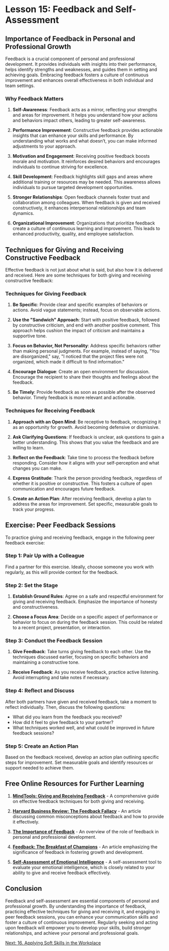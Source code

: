 # Lesson 15: Feedback and Self-Assessment

## Importance of Feedback in Personal and Professional Growth

Feedback is a crucial component of personal and professional development. It provides individuals with insights into their performance, helps identify strengths and weaknesses, and guides them in setting and achieving goals. Embracing feedback fosters a culture of continuous improvement and enhances overall effectiveness in both individual and team settings.

### Why Feedback Matters

1. **Self-Awareness**: Feedback acts as a mirror, reflecting your strengths and areas for improvement. It helps you understand how your actions and behaviors impact others, leading to greater self-awareness.

2. **Performance Improvement**: Constructive feedback provides actionable insights that can enhance your skills and performance. By understanding what works and what doesn’t, you can make informed adjustments to your approach.

3. **Motivation and Engagement**: Receiving positive feedback boosts morale and motivation. It reinforces desired behaviors and encourages individuals to continue striving for excellence.

4. **Skill Development**: Feedback highlights skill gaps and areas where additional training or resources may be needed. This awareness allows individuals to pursue targeted development opportunities.

5. **Stronger Relationships**: Open feedback channels foster trust and collaboration among colleagues. When feedback is given and received constructively, it enhances interpersonal relationships and team dynamics.

6. **Organizational Improvement**: Organizations that prioritize feedback create a culture of continuous learning and improvement. This leads to enhanced productivity, quality, and employee satisfaction.

## Techniques for Giving and Receiving Constructive Feedback

Effective feedback is not just about what is said, but also how it is delivered and received. Here are some techniques for both giving and receiving constructive feedback:

### Techniques for Giving Feedback

1. **Be Specific**: Provide clear and specific examples of behaviors or actions. Avoid vague statements; instead, focus on observable actions.

2. **Use the "Sandwich" Approach**: Start with positive feedback, followed by constructive criticism, and end with another positive comment. This approach helps cushion the impact of criticism and maintains a supportive tone.

3. **Focus on Behavior, Not Personality**: Address specific behaviors rather than making personal judgments. For example, instead of saying, "You are disorganized," say, "I noticed that the project files were not organized, which made it difficult to find information."

4. **Encourage Dialogue**: Create an open environment for discussion. Encourage the recipient to share their thoughts and feelings about the feedback.

5. **Be Timely**: Provide feedback as soon as possible after the observed behavior. Timely feedback is more relevant and actionable.

### Techniques for Receiving Feedback

1. **Approach with an Open Mind**: Be receptive to feedback, recognizing it as an opportunity for growth. Avoid becoming defensive or dismissive.

2. **Ask Clarifying Questions**: If feedback is unclear, ask questions to gain a better understanding. This shows that you value the feedback and are willing to learn.

3. **Reflect on the Feedback**: Take time to process the feedback before responding. Consider how it aligns with your self-perception and what changes you can make.

4. **Express Gratitude**: Thank the person providing feedback, regardless of whether it is positive or constructive. This fosters a culture of open communication and encourages future feedback.

5. **Create an Action Plan**: After receiving feedback, develop a plan to address the areas for improvement. Set specific, measurable goals to track your progress.

## Exercise: Peer Feedback Sessions

To practice giving and receiving feedback, engage in the following peer feedback exercise:

### Step 1: Pair Up with a Colleague

Find a partner for this exercise. Ideally, choose someone you work with regularly, as this will provide context for the feedback.

### Step 2: Set the Stage

1. **Establish Ground Rules**: Agree on a safe and respectful environment for giving and receiving feedback. Emphasize the importance of honesty and constructiveness.

2. **Choose a Focus Area**: Decide on a specific aspect of performance or behavior to focus on during the feedback session. This could be related to a recent project, presentation, or interaction.

### Step 3: Conduct the Feedback Session

1. **Give Feedback**: Take turns giving feedback to each other. Use the techniques discussed earlier, focusing on specific behaviors and maintaining a constructive tone.

2. **Receive Feedback**: As you receive feedback, practice active listening. Avoid interrupting and take notes if necessary.

### Step 4: Reflect and Discuss

After both partners have given and received feedback, take a moment to reflect individually. Then, discuss the following questions:

- What did you learn from the feedback you received?
- How did it feel to give feedback to your partner?
- What techniques worked well, and what could be improved in future feedback sessions?

### Step 5: Create an Action Plan

Based on the feedback received, develop an action plan outlining specific steps for improvement. Set measurable goals and identify resources or support needed to achieve them.

## Free Online Resources for Further Learning

1. **[MindTools: Giving and Receiving Feedback](https://www.mindtools.com/pages/article/newTMM_98.htm)** - A comprehensive guide on effective feedback techniques for both giving and receiving.

2. **[Harvard Business Review: The Feedback Fallacy](https://hbr.org/2019/03/the-feedback-fallacy)** - An article discussing common misconceptions about feedback and how to provide it effectively.

3. **[The Importance of Feedback](https://www.actitime.com/project-management/importance-of-feedback)** - An overview of the role of feedback in personal and professional development.

4. **[Feedback: The Breakfast of Champions](https://www.forbes.com/sites/forbeshumanresourcescouncil/2021/09/27/feedback-the-breakfast-of-champions/?sh=6a8e9c6f4f1d)** - An article emphasizing the significance of feedback in fostering growth and development.

5. **[Self-Assessment of Emotional Intelligence](https://www.verywellmind.com/emotional-intelligence-self-assessment-2794822)** - A self-assessment tool to evaluate your emotional intelligence, which is closely related to your ability to give and receive feedback effectively.

## Conclusion

Feedback and self-assessment are essential components of personal and professional growth. By understanding the importance of feedback, practicing effective techniques for giving and receiving it, and engaging in peer feedback sessions, you can enhance your communication skills and foster a culture of continuous improvement. Regularly seeking and acting upon feedback will empower you to develop your skills, build stronger relationships, and achieve your personal and professional goals.

[Next: 16. Applying Soft Skills in the Workplace](./16_applying_soft_skills_in_the_workplace.md)